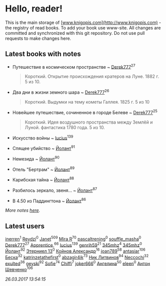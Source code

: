 # Hello, reader!
This is the main storage of [www.knigopis.com](http://www.knigopis.com) - the registry of read books.
To add your book use www-site. All changes are committed and synchronized with this git repository.
Do not use pull requests to make changes here.


## Latest books with notes
* Путешествие в космическом пространстве ~ [Derek777](users/153/15386028-yandex)<sup>27</sup>
    > Короткий. Открытие происхождения кратеров на Луне. 1882 г. 5 из 10.

* Два дни в жизни земного шара ~ [Derek777](users/153/15386028-yandex)<sup>26</sup>
    > Короткий. Выдумки на тему кометы Галлея. 1825 г. 5 из 10

* Новейшее путешествие, сочиненное в городе Белеве ~ [Derek777](users/153/15386028-yandex)<sup>25</sup>
    > Короткий. Идея воздушного пространства между Землёй и Луной. фантастика 1780 года. 5 из 10.

* Искусство войны ~ [lucius](users/838/83820536-yandex)<sup>139</sup>

* Спящее убийство ~ [Йолант](users/104/104690883692185089260-google)<sup>91</sup>

* Немезида ~ [Йолант](users/104/104690883692185089260-google)<sup>90</sup>

* Отель "Бертрам" ~ [Йолант](users/104/104690883692185089260-google)<sup>89</sup>

* Карибская тайна ~ [Йолант](users/104/104690883692185089260-google)<sup>88</sup>

* Разбилось зеркало, звеня... ~ [Йолант](users/104/104690883692185089260-google)<sup>87</sup>

* В 4.50 из Паддингтона ~ [Йолант](users/104/104690883692185089260-google)<sup>86</sup>


_More notes [here](latest_books_with_notes.md)._


## Latest users
[inerren](users/479/4794559699-twitter)<sup>1</sup> 
[Reydzi](users/729/72921911-vkontakte)<sup>0</sup> 
[Janet](users/205/20565064-vkontakte)<sup>509</sup> 
[Mira R](users/103/103293621948650602575-google)<sup>70</sup> 
[pascaltrening](users/116/1168869274-facebook)<sup>0</sup> 
[souffle_masha](users/sou/souffle_masha-lastfm)<sup>0</sup> 
[Derek777](users/153/15386028-yandex)<sup>27</sup> 
[Apprentice ](users/528/52821952-vkontakte)<sup>66</sup> 
[lucius](users/838/83820536-yandex)<sup>139</sup> 
[genrih59](users/872/872361436199401-facebook)<sup>21</sup> 
[345mhz](users/107/107233253672325058205-google)<sup>4</sup> 
[345mhz](users/100/100057153114799209630-google)<sup>0</sup> 
[Йолант](users/104/104690883692185089260-google)<sup>92</sup> 
[Этерниел 13](users/165/16501172616331031425-mailru)<sup>0</sup> 
[Койнов Александр](users/414/414040473-vkontakte)<sup>16</sup> 
[joan789](users/240/2401650-vkontakte)<sup>58</sup> 
[antasiar](users/688/68827372-vkontakte)<sup>106</sup> 
[Беска](users/157/1577468-vkontakte)<sup>32</sup> 
[katrinzetathefirst](users/138/1389223397787225-facebook)<sup>0</sup> 
[abzagir4ik](users/362/3621623-vkontakte)<sup>73</sup> 
[Ник Литвинов](users/241/241974816-vkontakte)<sup>94</sup> 
[Neccochi](users/126/12601720503917094896-mailru)<sup>32</sup> 
[exulted](users/100/100599204551896265722-google)<sup>36</sup> 
[geyski](users/221/221959664-vkontakte)<sup>92</sup> 
[Sofie](users/485/48568611-vkontakte)<sup>74</sup> 
[Chiffi](users/105/105831994080785626680-google)<sup>7</sup> 
[joker666](users/246/2463393-vkontakte)<sup>0</sup> 
[Ангелина](users/837/83788782-vkontakte)<sup>50</sup> 
[eleen](users/100/100002213456036-facebook)<sup>0</sup> 
[Антон Шевченко](users/339/339786161-vkontakte)<sup>106</sup> 


_26.03.2017 13:54:15_
